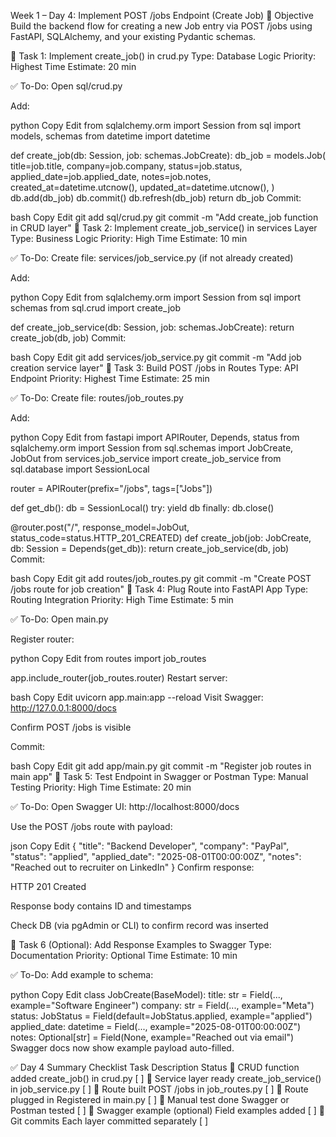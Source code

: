 Week 1 – Day 4: Implement POST /jobs Endpoint (Create Job)
🎯 Objective
Build the backend flow for creating a new Job entry via POST /jobs using FastAPI, SQLAlchemy, and your existing Pydantic schemas.

📌 Task 1: Implement create_job() in crud.py
Type: Database Logic
Priority: Highest
Time Estimate: 20 min

✅ To-Do:
 Open sql/crud.py

 Add:

python
Copy
Edit
from sqlalchemy.orm import Session
from sql import models, schemas
from datetime import datetime

def create_job(db: Session, job: schemas.JobCreate):
    db_job = models.Job(
        title=job.title,
        company=job.company,
        status=job.status,
        applied_date=job.applied_date,
        notes=job.notes,
        created_at=datetime.utcnow(),
        updated_at=datetime.utcnow(),
    )
    db.add(db_job)
    db.commit()
    db.refresh(db_job)
    return db_job
 Commit:

bash
Copy
Edit
git add sql/crud.py
git commit -m "Add create_job function in CRUD layer"
📌 Task 2: Implement create_job_service() in services Layer
Type: Business Logic
Priority: High
Time Estimate: 10 min

✅ To-Do:
 Create file: services/job_service.py (if not already created)

 Add:

python
Copy
Edit
from sqlalchemy.orm import Session
from sql import schemas
from sql.crud import create_job

def create_job_service(db: Session, job: schemas.JobCreate):
    return create_job(db, job)
 Commit:

bash
Copy
Edit
git add services/job_service.py
git commit -m "Add job creation service layer"
📌 Task 3: Build POST /jobs in Routes
Type: API Endpoint
Priority: Highest
Time Estimate: 25 min

✅ To-Do:
 Create file: routes/job_routes.py

 Add:

python
Copy
Edit
from fastapi import APIRouter, Depends, status
from sqlalchemy.orm import Session
from sql.schemas import JobCreate, JobOut
from services.job_service import create_job_service
from sql.database import SessionLocal

router = APIRouter(prefix="/jobs", tags=["Jobs"])

def get_db():
    db = SessionLocal()
    try:
        yield db
    finally:
        db.close()

@router.post("/", response_model=JobOut, status_code=status.HTTP_201_CREATED)
def create_job(job: JobCreate, db: Session = Depends(get_db)):
    return create_job_service(db, job)
 Commit:

bash
Copy
Edit
git add routes/job_routes.py
git commit -m "Create POST /jobs route for job creation"
📌 Task 4: Plug Route into FastAPI App
Type: Routing Integration
Priority: High
Time Estimate: 5 min

✅ To-Do:
 Open main.py

 Register router:

python
Copy
Edit
from routes import job_routes

app.include_router(job_routes.router)
 Restart server:

bash
Copy
Edit
uvicorn app.main:app --reload
 Visit Swagger: http://127.0.0.1:8000/docs

 Confirm POST /jobs is visible

 Commit:

bash
Copy
Edit
git add app/main.py
git commit -m "Register job routes in main app"
📌 Task 5: Test Endpoint in Swagger or Postman
Type: Manual Testing
Priority: High
Time Estimate: 20 min

✅ To-Do:
 Open Swagger UI: http://localhost:8000/docs

 Use the POST /jobs route with payload:

json
Copy
Edit
{
  "title": "Backend Developer",
  "company": "PayPal",
  "status": "applied",
  "applied_date": "2025-08-01T00:00:00Z",
  "notes": "Reached out to recruiter on LinkedIn"
}
 Confirm response:

HTTP 201 Created

Response body contains ID and timestamps

 Check DB (via pgAdmin or CLI) to confirm record was inserted

📌 Task 6 (Optional): Add Response Examples to Swagger
Type: Documentation
Priority: Optional
Time Estimate: 10 min

✅ To-Do:
 Add example to schema:

python
Copy
Edit
class JobCreate(BaseModel):
    title: str = Field(..., example="Software Engineer")
    company: str = Field(..., example="Meta")
    status: JobStatus = Field(default=JobStatus.applied, example="applied")
    applied_date: datetime = Field(..., example="2025-08-01T00:00:00Z")
    notes: Optional[str] = Field(None, example="Reached out via email")
 Swagger docs now show example payload auto-filled.

✅ Day 4 Summary Checklist
Task	Description	Status
🧱 CRUD function added	create_job() in crud.py	[ ]
🔄 Service layer ready	create_job_service() in job_service.py	[ ]
🚀 Route built	POST /jobs in job_routes.py	[ ]
🧩 Route plugged in	Registered in main.py	[ ]
🧪 Manual test done	Swagger or Postman tested	[ ]
📝 Swagger example (optional)	Field examples added	[ ]
📘 Git commits	Each layer committed separately	[ ]

